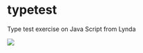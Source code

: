 # typetest
Type test exercise on Java Script from Lynda

<img src = "https://static.tildacdn.com/tild3833-3864-4639-b833-393134353237/Screenshot_2019-09-1.png">
